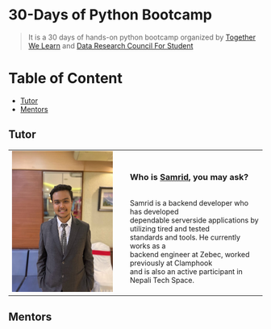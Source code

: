 # 30-Days of Python Bootcamp
> It is a 30 days of hands-on python bootcamp organized by [Together We Learn](https://www.facebook.com/togetherwelearn22) and [Data Research Council For Student](https://www.facebook.com/profile.php?id=100077228320202)


# Table of Content
* [Tutor](#tutor)
* [Mentors](#mentors)


## Tutor

<table >
  <tr>
    <td width="220px"><img src="/imgs/Samrid Pandit.jpg" alt="Samrid Pandit" width="200" height="280" /></td>
    <td><h3>Who is <a href="https://github.com/CaffeineDuck">Samrid</a>, you may ask?</h3> <br>
Samrid is a backend developer who has developed <br> dependable serverside applications by utilizing tired and tested<br> standards and tools. He currently works as a<br> backend engineer at Zebec, worked previously at Clamphook<br> and is also an active participant in Nepali Tech Space.</td>
  </tr>
</table>


## Mentors
